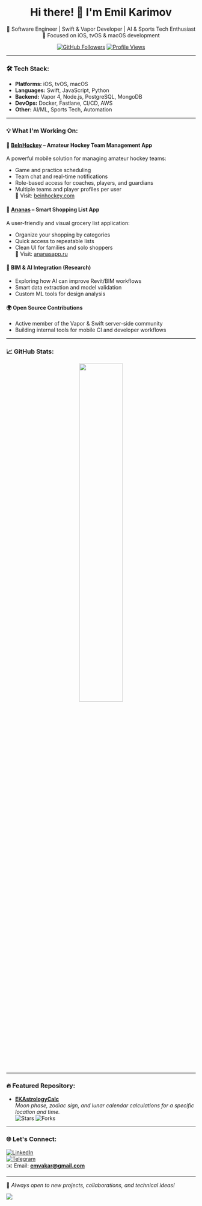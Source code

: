 <h1 align="center">Hi there! 👋 I'm Emil Karimov</h1>

<p align="center">
🚀 Software Engineer | Swift & Vapor Developer | AI & Sports Tech Enthusiast  
📱 Focused on iOS, tvOS & macOS development  
</p>

<p align="center">
  <a href="https://github.com/emvakar"><img src="https://img.shields.io/github/followers/emvakar?label=Follow&style=social" alt="GitHub Followers"></a>
  <a href="https://github.com/emvakar"><img src="https://komarev.com/ghpvc/?username=emvakar&label=Profile%20Views&color=blueviolet&style=flat" alt="Profile Views"></a>
</p>

---

### 🛠 Tech Stack:
- **Platforms:** iOS, tvOS, macOS  
- **Languages:** Swift, JavaScript, Python  
- **Backend:** Vapor 4, Node.js, PostgreSQL, MongoDB  
- **DevOps:** Docker, Fastlane, CI/CD, AWS  
- **Other:** AI/ML, Sports Tech, Automation  

---

### 💡 What I'm Working On:

#### 🏒 [BeInHockey](https://beinhockey.com) – Amateur Hockey Team Management App  
A powerful mobile solution for managing amateur hockey teams:  
- Game and practice scheduling  
- Team chat and real-time notifications  
- Role-based access for coaches, players, and guardians  
- Multiple teams and player profiles per user  
🔗 Visit: [beinhockey.com](https://beinhockey.com)

#### 🍍 [Ananas](https://ananasapp.ru) – Smart Shopping List App  
A user-friendly and visual grocery list application:  
- Organize your shopping by categories  
- Quick access to repeatable lists  
- Clean UI for families and solo shoppers  
🔗 Visit: [ananasapp.ru](https://ananasapp.ru)

#### 🧠 BIM & AI Integration (Research)  
- Exploring how AI can improve Revit/BIM workflows  
- Smart data extraction and model validation  
- Custom ML tools for design analysis

#### 🌍 Open Source Contributions  
- Active member of the Vapor & Swift server-side community  
- Building internal tools for mobile CI and developer workflows  

---

### 📈 GitHub Stats:

<p align="center">
  <img src="https://github-readme-stats.vercel.app/api?username=emvakar&show_icons=true&theme=radical" width="48%">
</p>

---

### 🔥 Featured Repository:

- [**EKAstrologyCalc**](https://github.com/emvakar/EKAstrologyCalc)  
  *Moon phase, zodiac sign, and lunar calendar calculations for a specific location and time.*  
  ![Stars](https://img.shields.io/github/stars/emvakar/EKAstrologyCalc?style=social) ![Forks](https://img.shields.io/github/forks/emvakar/EKAstrologyCalc?style=social)

---

### 🌐 Let's Connect:
[![LinkedIn](https://img.shields.io/badge/LinkedIn-Profile-blue?style=flat&logo=linkedin)](https://www.linkedin.com/in/emvakar)  
[![Telegram](https://img.shields.io/badge/Telegram-@emvakar-blue?style=flat&logo=telegram)](https://t.me/emvakar)  
✉️ Email: **[emvakar@gmail.com](mailto:emvakar@gmail.com)**  

---

🚀 *Always open to new projects, collaborations, and technical ideas!*

![](https://hit.yhype.me/github/profile?account_id=26129460)
